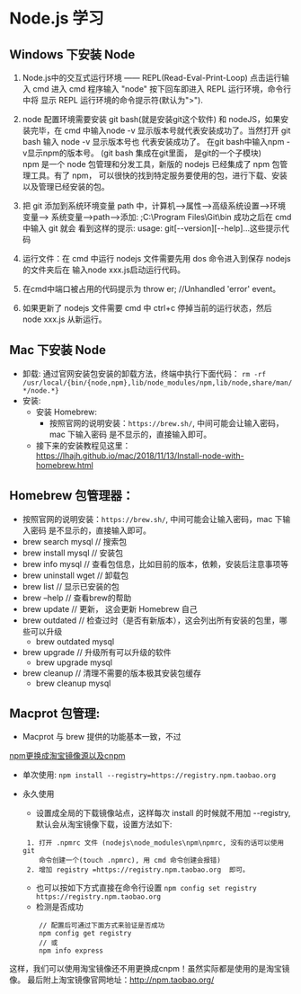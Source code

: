 # Node.js 学习

## Windows 下安装 Node
1. Node.js中的交互式运行环境 —— REPL(Read-Eval-Print-Loop)
  点击运行输入 cmd 进入 cmd 程序输入 "node" 按下回车即进入 REPL 运行环境，命令行中将
  显示 REPL 运行环境的命令提示符(默认为">").

2. node 配置环境需要安装 git bash(就是安装git这个软件) 和 nodeJS，如果安装完毕，在 cmd
   中输入node -v 显示版本号就代表安装成功了。当然打开 git bash 输入 node -v 显示版本号也
   代表安装成功了。 在git bash中输入npm -v显示npm的版本号。 (git bash 集成在git里面，
   是git的一个子模块) <br>
   npm 是一个 node 包管理和分发工具，新版的 nodejs 已经集成了 npm 包管理工具。有了 npm，
   可以很快的找到特定服务要使用的包，进行下载、安装以及管理已经安装的包。

3. 把 git 添加到系统环境变量 path 中，计算机-->属性-->高级系统设置-->环境变量-->
   系统变量-->path-->添加: ;C:\Program Files\Git\bin 成功之后在 cmd 中输入 git 就会
   看到这样的提示: usage: git[--version][--help]...这些提示代码

4. 运行文件：在 cmd 中运行 nodejs 文件需要先用 dos 命令进入到保存 nodejs 的文件夹后在
   输入node xxx.js启动运行代码。

5. 在cmd中端口被占用的代码提示为 throw er; //Unhandled 'error' event。

6. 如果更新了 nodejs 文件需要 cmd 中 ctrl+c 停掉当前的运行状态，然后 node xxx.js 从新运行。


## Mac 下安装 Node
- 卸载: 通过官网安装包安装的卸载方法，终端中执行下面代码：
  `rm -rf /usr/local/{bin/{node,npm},lib/node_modules/npm,lib/node,share/man/*/node.*}`
- 安装:
    + 安装 Homebrew: 
        - 按照官网的说明安装：`https://brew.sh/`, 中间可能会让输入密码，mac 下输入密码
          是不显示的，直接输入即可。
    + 接下来的安装教程见这里：
      https://lhajh.github.io/mac/2018/11/13/Install-node-with-homebrew.html       
 

## Homebrew 包管理器：
- 按照官网的说明安装：`https://brew.sh/`, 中间可能会让输入密码，mac 下输入密码
  是不显示的，直接输入即可。
- brew search mysql     // 搜索包
- brew install mysql    // 安装包 
- brew info mysql       // 查看包信息，比如目前的版本，依赖，安装后注意事项等
- brew uninstall wget   // 卸载包
- brew list             // 显示已安装的包
- brew –help            // 查看brew的帮助
- brew update           // 更新， 这会更新 Homebrew 自己
- brew outdated         // 检查过时（是否有新版本），这会列出所有安装的包里，哪些可以升级
    + brew outdated mysql
- brew upgrade          // 升级所有可以升级的软件
    + brew upgrade mysql
- brew cleanup          // 清理不需要的版本极其安装包缓存
    + brew cleanup mysql

## Macprot 包管理:
- Macprot 与 brew 提供的功能基本一致，不过  










[npm更换成淘宝镜像源以及cnpm](https://www.jianshu.com/p/fae87fef8ad0)

- 单次使用: `npm install --registry=https://registry.npm.taobao.org`

- 永久使用
    + 设置成全局的下载镜像站点，这样每次 install 的时候就不用加 --registry,
      默认会从淘宝镜像下载，设置方法如下:
    ```base
     1. 打开 .npmrc 文件 (nodejs\node_modules\npm\npmrc, 没有的话可以使用 git 
        命令创建一个(touch .npmrc), 用 cmd 命令创建会报错)
     2. 增加 registry =https://registry.npm.taobao.org  即可。
    ```
    + 也可以按如下方式直接在命令行设置
        `npm config set registry https://registry.npm.taobao.org`
    + 检测是否成功
    ```base
        // 配置后可通过下面方式来验证是否成功
        npm config get registry
        // 或
        npm info express
    ```

 这样，我们可以使用淘宝镜像还不用更换成cnpm！虽然实际都是使用的是淘宝镜像。
 最后附上淘宝镜像官网地址：http://npm.taobao.org/
